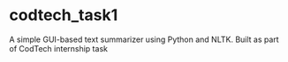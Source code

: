 # codtech_task1
A simple GUI-based text summarizer using Python and NLTK. Built as part of CodTech internship task
